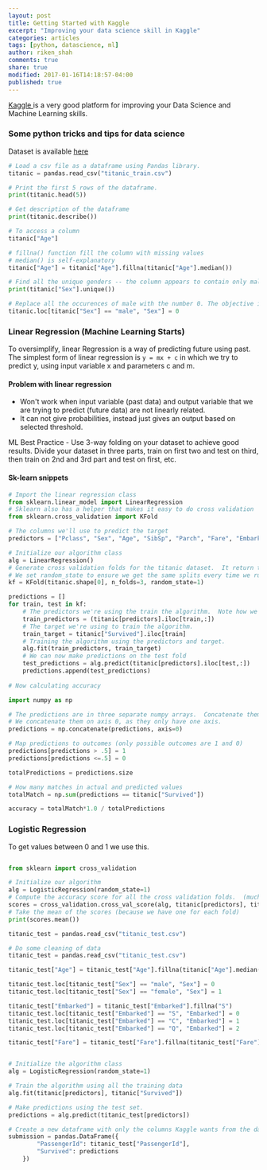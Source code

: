 ```yaml
---
layout: post
title: Getting Started with Kaggle
excerpt: "Improving your data science skill in Kaggle"
categories: articles
tags: [python, datascience, ml]
author: riken_shah
comments: true
share: true
modified: 2017-01-16T14:18:57-04:00
published: true
---
```


<a href="https://www.kaggle.com" target="_blank"> Kaggle </a> is a very good platform for improving your Data Science and Machine Learning skills.

### Some python tricks and tips for data science

Dataset is available <a href="https://www.kaggle.com/c/titanic/data?train.csv" target="_blank"> here </a>

```python
# Load a csv file as a dataframe using Pandas library.
titanic = pandas.read_csv("titanic_train.csv")

# Print the first 5 rows of the dataframe.
print(titanic.head(5))

# Get description of the dataframe
print(titanic.describe())

# To access a column
titanic["Age"]

# fillna() function fill the column with missing values
# median() is self-explanatory
titanic["Age"] = titanic["Age"].fillna(titanic["Age"].median())

# Find all the unique genders -- the column appears to contain only male and female.
print(titanic["Sex"].unique())

# Replace all the occurences of male with the number 0. The objective is to convert all non-numeric values to numeric values
titanic.loc[titanic["Sex"] == "male", "Sex"] = 0

```

### Linear Regression (Machine Learning Starts)

To oversimplify, linear Regression is a way of predicting future using past. The simplest form of linear regression is `y = mx + c` in which we try to predict y, using input variable x and parameters c and m.

#### Problem with linear regression
- Won't work when input variable (past data) and output variable that we are trying to predict (future data) are not linearly related.
- It can not give probabilities, instead just gives an output based on selected threshold.

ML Best Practice - Use 3-way folding on your dataset to achieve good results. 
Divide your dataset in three parts, train on first two and test on third, then train on 2nd and 3rd part and test on first, etc.

#### Sk-learn snippets

```python
# Import the linear regression class
from sklearn.linear_model import LinearRegression
# Sklearn also has a helper that makes it easy to do cross validation
from sklearn.cross_validation import KFold

# The columns we'll use to predict the target
predictors = ["Pclass", "Sex", "Age", "SibSp", "Parch", "Fare", "Embarked"]

# Initialize our algorithm class
alg = LinearRegression()
# Generate cross validation folds for the titanic dataset.  It return the row indices corresponding to train and test.
# We set random_state to ensure we get the same splits every time we run this.
kf = KFold(titanic.shape[0], n_folds=3, random_state=1)

predictions = []
for train, test in kf:
    # The predictors we're using the train the algorithm.  Note how we only take the rows in the train folds.
    train_predictors = (titanic[predictors].iloc[train,:])
    # The target we're using to train the algorithm.
    train_target = titanic["Survived"].iloc[train]
    # Training the algorithm using the predictors and target.
    alg.fit(train_predictors, train_target)
    # We can now make predictions on the test fold
    test_predictions = alg.predict(titanic[predictors].iloc[test,:])
    predictions.append(test_predictions)
    
# Now calculating accuracy

import numpy as np

# The predictions are in three separate numpy arrays.  Concatenate them into one.  
# We concatenate them on axis 0, as they only have one axis.
predictions = np.concatenate(predictions, axis=0)

# Map predictions to outcomes (only possible outcomes are 1 and 0)
predictions[predictions > .5] = 1
predictions[predictions <=.5] = 0

totalPredictions = predictions.size

# How many matches in actual and predicted values
totalMatch = np.sum(predictions == titanic["Survived"])

accuracy = totalMatch*1.0 / totalPredictions
```

### Logistic Regression

To get values between 0 and 1 we use this. 

```python

from sklearn import cross_validation

# Initialize our algorithm
alg = LogisticRegression(random_state=1)
# Compute the accuracy score for all the cross validation folds.  (much simpler than what we did before!)
scores = cross_validation.cross_val_score(alg, titanic[predictors], titanic["Survived"], cv=3)
# Take the mean of the scores (because we have one for each fold)
print(scores.mean())

titanic_test = pandas.read_csv("titanic_test.csv")

# Do some cleaning of data
titanic_test = pandas.read_csv("titanic_test.csv")

titanic_test["Age"] = titanic_test["Age"].fillna(titanic["Age"].median())

titanic_test.loc[titanic_test["Sex"] == "male", "Sex"] = 0
titanic_test.loc[titanic_test["Sex"] == "female", "Sex"] = 1

titanic_test["Embarked"] = titanic_test["Embarked"].fillna("S")
titanic_test.loc[titanic_test["Embarked"] == "S", "Embarked"] = 0
titanic_test.loc[titanic_test["Embarked"] == "C", "Embarked"] = 1
titanic_test.loc[titanic_test["Embarked"] == "Q", "Embarked"] = 2

titanic_test["Fare"] = titanic_test["Fare"].fillna(titanic_test["Fare"].median())


# Initialize the algorithm class
alg = LogisticRegression(random_state=1)

# Train the algorithm using all the training data
alg.fit(titanic[predictors], titanic["Survived"])

# Make predictions using the test set.
predictions = alg.predict(titanic_test[predictors])

# Create a new dataframe with only the columns Kaggle wants from the dataset.
submission = pandas.DataFrame({
        "PassengerId": titanic_test["PassengerId"],
        "Survived": predictions
    })
    
```



